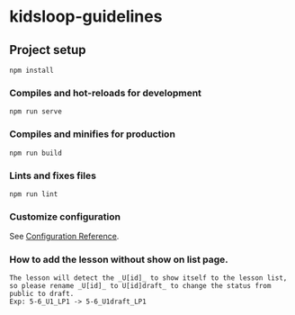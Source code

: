 # kidsloop-guidelines

## Project setup

```
npm install
```

### Compiles and hot-reloads for development

```
npm run serve
```

### Compiles and minifies for production

```
npm run build
```

### Lints and fixes files

```
npm run lint
```

### Customize configuration

See [Configuration Reference](https://cli.vuejs.org/config/).

### How to add the lesson without show on list page.

```
The lesson will detect the _U[id]_ to show itself to the lesson list, so please rename _U[id]_ to U[id]draft_ to change the status from public to draft.
Exp: 5-6_U1_LP1 -> 5-6_U1draft_LP1
```
